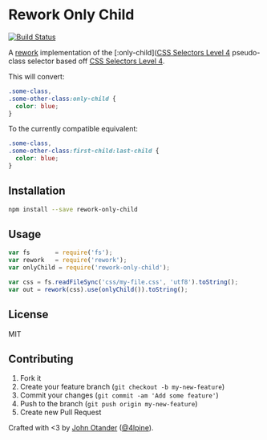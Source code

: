 # Rework Only Child

[![Build Status](https://secure.travis-ci.org/johnotander/rework-only-child.png?branch=master)](https://travis-ci.org/johnotander/rework-only-child)

A [rework](https://github.com/reworkcss) implementation of the
[:only-child]([CSS Selectors Level 4](http://dev.w3.org/csswg/selectors-4/#only-child-pseudo)
pseudo-class selector based off
[CSS Selectors Level 4](http://dev.w3.org/csswg/selectors-4/#only-child-pseudo).

This will convert:

```css
.some-class,
.some-other-class:only-child {
  color: blue;
}
```

To the currently compatible equivalent:

```css
.some-class,
.some-other-class:first-child:last-child {
  color: blue;
}
```

## Installation

```bash
npm install --save rework-only-child
```

## Usage

```javascript
var fs       = require('fs');
var rework   = require('rework');
var onlyChild = require('rework-only-child');

var css = fs.readFileSync('css/my-file.css', 'utf8').toString();
var out = rework(css).use(onlyChild()).toString();
```

## License

MIT

## Contributing

1. Fork it
2. Create your feature branch (`git checkout -b my-new-feature`)
3. Commit your changes (`git commit -am 'Add some feature'`)
4. Push to the branch (`git push origin my-new-feature`)
5. Create new Pull Request

Crafted with <3 by [John Otander](http://johnotander.com) ([@4lpine](https://twitter.com/4lpine)).
